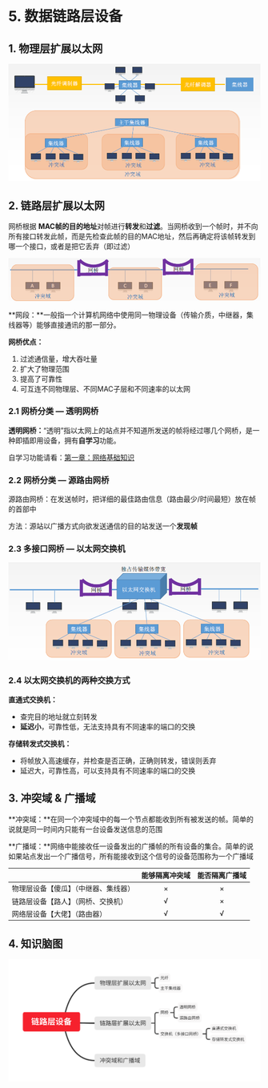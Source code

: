 # 5. 数据链路层设备

## 1. 物理层扩展以太网

![](../.gitbook/assets/image%20%28139%29.png)

## 2. 链路层扩展以太网

网桥根据 **MAC帧的目的地址**对帧进行**转发**和**过滤**。当网桥收到一个帧时，并不向所有接口转发此帧，而是先检查此帧的目的MAC地址，然后再确定将该帧转发到哪一个接口，或者是把它丢弃（即过滤）

![](../.gitbook/assets/image%20%28124%29.png)

**网段：**一般指一个计算机网络中使用同一物理设备（传输介质，中继器，集线器等）能够直接通讯的那一部分。

**网桥优点：**

1. 过滤通信量，增大吞吐量
2. 扩大了物理范围
3. 提高了可靠性
4. 可互连不同物理层、不同MAC子层和不同速率的以太网

### 2.1 网桥分类 — 透明网桥

**透明网桥：**“透明”指以太网上的站点并不知道所发送的帧将经过哪几个网桥，是一种即插即用设备，拥有**自学习**功能。

自学习功能请看：[第一章：网络基础知识](../di-yi-zhang-wang-luo-ji-chu-zhi-shi.md#wang-qiao-2-ceng-jiao-huan-ji)

### 2.2 网桥分类 — 源路由网桥

源路由网桥：在发送帧时，把详细的最佳路由信息（路由最少/时间最短）放在帧的首部中

方法：源站以广播方式向欲发送通信的目的站发送一个**发现帧**

### 2.3 多接口网桥 — 以太网交换机

![](../.gitbook/assets/image%20%28104%29.png)

### 2.4 以太网交换机的两种交换方式

**直通式交换机：**

* 查完目的地址就立刻转发
* **延迟小**，可靠性低，无法支持具有不同速率的端口的交换

**存储转发式交换机：**

* 将帧放入高速缓存，并检查是否正确，正确则转发，错误则丢弃
* 延迟大，可靠性高，可以支持具有不同速率的端口的交换

## 3. 冲突域 & 广播域

**冲突域：**在同一个冲突域中的每一个节点都能收到所有被发送的帧。简单的说就是同一时间内只能有一台设备发送信息的范围

**广播域：**网络中能接收任一设备发出的广播帧的所有设备的集合。简单的说如果站点发出一个广播信号，所有能接收到这个信号的设备范围称为一个广播域

|  | 能够隔离冲突域 | 能否隔离广播域 |
| :--- | :---: | :---: |
| 物理层设备【傻瓜】（中继器、集线器） | × | × |
| 链路层设备【路人】（网桥、交换机） | √ | × |
| 网络层设备【大佬】（路由器） | √ | √ |

## 4. 知识脑图

![](../.gitbook/assets/lian-lu-ceng-she-bei-.svg)

